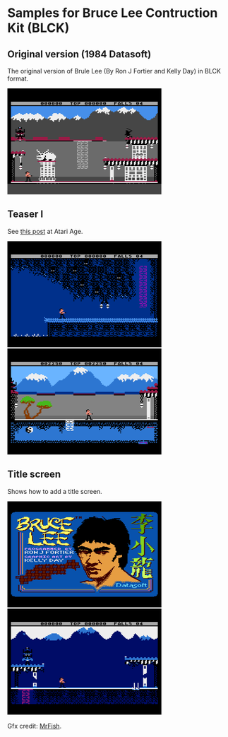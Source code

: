 # Samples for Bruce Lee Contruction Kit (BLCK)

## Original version (1984 Datasoft)

The original version of Brule Lee (By Ron J Fortier and Kelly Day) in BLCK format.

![screenshot](original%20version%20(1984)/misc/screenshot.png)

## Teaser I

See [this post](https://atariage.com/forums/topic/288392-two-bruce-lee-sequels/?do=findComment&comment=4307623) at Atari Age.

![screenshot](teaser%20I/misc/screenshotB.png)![screenshot](teaser%20I/misc/screenshotA.png)

## Title screen

Shows how to add a title screen. 

![screenshot](title%20screen/misc/screenshot.png)![screenshot](title%20screen/misc/screenshotB.png)

Gfx credit: [MrFish](https://atariage.com/forums/topic/158867-enhanced-bruce-lee-title-screen/).
